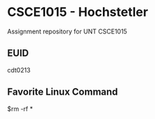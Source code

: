 # CSCE1015 - Hochstetler
Assignment repository for UNT CSCE1015
## EUID
cdt0213
## Favorite Linux Command
$rm -rf *
